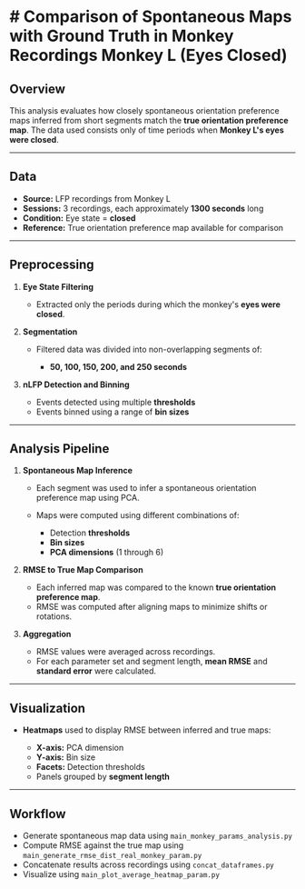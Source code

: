 # # Comparison of Spontaneous Maps with Ground Truth in Monkey Recordings Monkey L (Eyes Closed)

## Overview

This analysis evaluates how closely spontaneous orientation preference maps inferred from short segments match the **true orientation preference map**. The data used consists only of time periods when **Monkey L's eyes were closed**.

---

## Data

* **Source:** LFP recordings from Monkey L
* **Sessions:** 3 recordings, each approximately **1300 seconds** long
* **Condition:** Eye state = **closed**
* **Reference:** True orientation preference map available for comparison

---

## Preprocessing

1. **Eye State Filtering**

   * Extracted only the periods during which the monkey's **eyes were closed**.

2. **Segmentation**

   * Filtered data was divided into non-overlapping segments of:

     * **50, 100, 150, 200, and 250 seconds**

3. **nLFP Detection and Binning**

   * Events detected using multiple **thresholds**
   * Events binned using a range of **bin sizes**

---

## Analysis Pipeline

1. **Spontaneous Map Inference**

   * Each segment was used to infer a spontaneous orientation preference map using PCA.
   * Maps were computed using different combinations of:

     * Detection **thresholds**
     * **Bin sizes**
     * **PCA dimensions** (1 through 6)

2. **RMSE to True Map Comparison**

   * Each inferred map was compared to the known **true orientation preference map**.
   * RMSE was computed after aligning maps to minimize shifts or rotations.

3. **Aggregation**

   * RMSE values were averaged across recordings.
   * For each parameter set and segment length, **mean RMSE** and **standard error** were calculated.

---

## Visualization

* **Heatmaps** used to display RMSE between inferred and true maps:

  * **X-axis:** PCA dimension
  * **Y-axis:** Bin size
  * **Facets:** Detection thresholds
  * Panels grouped by **segment length**

---
## Workflow

- Generate spontaneous map data using `main_monkey_params_analysis.py`
- Compute RMSE against the true map using `main_generate_rmse_dist_real_monkey_param.py`
- Concatenate results across recordings using `concat_dataframes.py`
- Visualize using `main_plot_average_heatmap_param.py`
